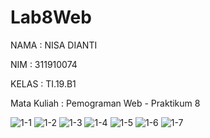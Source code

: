 # Lab8Web
NAMA : NISA DIANTI

NIM : 311910074

KELAS : TI.19.B1

Mata Kuliah : Pemograman Web - Praktikum 8

![1-1](https://user-images.githubusercontent.com/81575540/120271762-140b3200-c2d6-11eb-9763-179e0a49d424.png)
![1-2](https://user-images.githubusercontent.com/81575540/120271761-12da0500-c2d6-11eb-8f7d-3111114d4ef1.png)
![1-3](https://user-images.githubusercontent.com/81575540/120271754-11a8d800-c2d6-11eb-9aca-4475d6d0b5e7.png)
![1-4](https://user-images.githubusercontent.com/81575540/120271753-1077ab00-c2d6-11eb-814f-69ae0f5cbc9b.png)
![1-5](https://user-images.githubusercontent.com/81575540/120271751-0f467e00-c2d6-11eb-9a0c-ee637add1a19.png)
![1-6](https://user-images.githubusercontent.com/81575540/120271747-0e155100-c2d6-11eb-9ab9-6f89ccf6243e.png)
![1-7](https://user-images.githubusercontent.com/81575540/120271737-0bb2f700-c2d6-11eb-8941-55a6f8642914.png)
